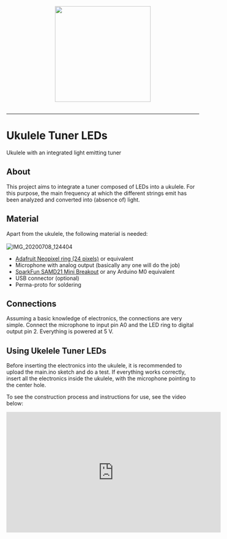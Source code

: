 <p align="center">
  <img src="https://user-images.githubusercontent.com/2729145/183217657-21d63a3a-55eb-4e9c-9434-33947db0be48.png" height="250" />
  <br/><br/>
</p>
<hr/>

# Ukulele Tuner LEDs
Ukulele with an integrated light emitting tuner

## About
This project aims to integrate a tuner composed of LEDs into a ukulele. For this purpose, the main frequency at which the different strings emit has been analyzed and converted into (absence of) light. 

## Material
Apart from the ukulele, the following material is needed:
<br><br>
![IMG_20200708_124404](https://user-images.githubusercontent.com/2729145/183245124-7ddda60c-f84c-440a-b890-eb8aa21af302.jpg)
* <a href="https://www.adafruit.com/product/1586">Adafruit Neopixel ring (24 pixels)</a> or equivalent
* Microphone with analog output (basically any one will do the job)
* <a href="https://www.sparkfun.com/products/13664">SparkFun SAMD21 Mini Breakout</a> or any Arduino M0 equivalent
* USB connector (optional)
* Perma-proto for soldering

## Connections
Assuming a basic knowledge of electronics, the connections are very simple. Connect the microphone to input pin A0 and the LED ring to digital output pin 2. Everything is powered at 5 V.

## Using Ukelele Tuner LEDs
Before inserting the electronics into the ukulele, it is recommended to upload the main.ino sketch and do a test. If everything works correctly, insert all the electronics inside the ukulele, with the microphone pointing to the center hole.

To see the construction process and instructions for use, see the video below:
<iframe width="560" height="315" src="https://www.youtube.com/embed/tkv0iWnMZ8c" title="YouTube video player" frameborder="0" allow="accelerometer; autoplay; clipboard-write; encrypted-media; gyroscope; picture-in-picture" allowfullscreen></iframe>
